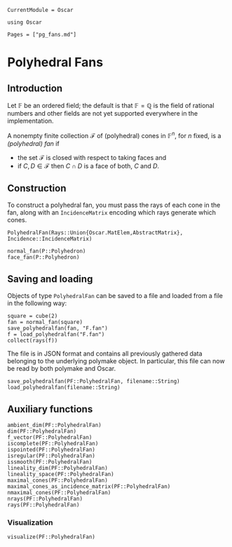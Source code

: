 ```@meta
CurrentModule = Oscar
```

```@setup oscar
using Oscar
```

```@contents
Pages = ["pg_fans.md"]
```

# Polyhedral Fans

## Introduction

Let $\mathbb{F}$ be an ordered field; the default is that
$\mathbb{F}=\mathbb{Q}$ is the field of rational numbers and other fields are
not yet supported everywhere in the implementation.

A nonempty finite collection $\mathcal{F}$ of (polyhedral) cones in
$\mathbb{F}^n$, for $n$ fixed, is a *(polyhedral) fan* if

- the set $\mathcal{F}$ is closed with respect to taking faces and
- if $C,D\in\mathcal{F}$ then $C\cap D$ is a face of both, $C$ and $D$.

## Construction

To construct a polyhedral fan, you must pass the rays of each cone in the fan,
along with an `IncidenceMatrix` encoding which rays generate which cones.

```@docs
PolyhedralFan(Rays::Union{Oscar.MatElem,AbstractMatrix}, Incidence::IncidenceMatrix)
```

```@docs
normal_fan(P::Polyhedron)
face_fan(P::Polyhedron)
```

## Saving and loading

Objects of type `PolyhedralFan` can be saved to a file and loaded from a file
in the following way:
```@repl oscar
square = cube(2)
fan = normal_fan(square)
save_polyhedralfan(fan, "F.fan")
f = load_polyhedralfan("F.fan")
collect(rays(f))
```
The file is in JSON format and contains all previously gathered data belonging
to the underlying polymake object. In particular, this file can now be read by
both polymake and Oscar.

```@docs
save_polyhedralfan(PF::PolyhedralFan, filename::String)
load_polyhedralfan(filename::String)
```

## Auxiliary functions
```@docs
ambient_dim(PF::PolyhedralFan)
dim(PF::PolyhedralFan)
f_vector(PF::PolyhedralFan)
iscomplete(PF::PolyhedralFan)
ispointed(PF::PolyhedralFan)
isregular(PF::PolyhedralFan)
issmooth(PF::PolyhedralFan)
lineality_dim(PF::PolyhedralFan)
lineality_space(PF::PolyhedralFan)
maximal_cones(PF::PolyhedralFan)
maximal_cones_as_incidence_matrix(PF::PolyhedralFan)
nmaximal_cones(PF::PolyhedralFan)
nrays(PF::PolyhedralFan)
rays(PF::PolyhedralFan)
```

### Visualization
```@docs
visualize(PF::PolyhedralFan)
```
